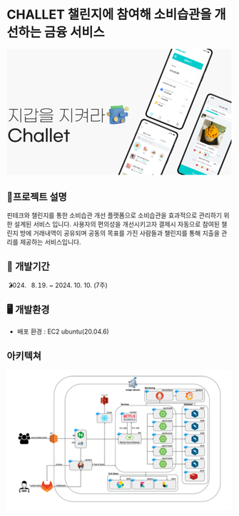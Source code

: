 # CHALLET 챌린지에 참여해 소비습관을 개선하는 금융 서비스 
![main](./imgs/main.PNG)

## 🚩프로젝트 설명
핀테크와 챌린지를 통한 소비습관 개선 플랫폼으로 소비습관을 효과적으로 관리하기 위한 설계된 서비스 입니다. 사용자의 편의성을 개선시키고자 결제시 자동으로 참여된 챌린지 방에 거래내역이 공유되며 공동의 목표를 가진 사람들과 챌린지를 통해 지출을 관리를 제공하는 서비스입니다.

## 📅 개발기간
- 2024. 8. 19. ~ 2024. 10. 10. (7주)

## 🖥 개발환경
- 배포 환경 : EC2 ubuntu(20.04.6)


## 아키텍쳐
<img src="./imgs/시스템아키텍처.png" alt="아키텍쳐" width="800px">
